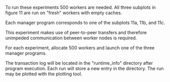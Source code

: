 To run these experiments 500 workers are needed. All three subplots in figure 11 are run on "fresh"
workers with empty caches. 

Each manager program corresponds to one of the subplots 11a, 11b, and 11c.

This experiment makes use of peer-to-peer transfers and therefore unimpeded 
communication between worker nodes is required. 

For each experiment, allocate 500 workers and launch one of the three manager programs. 

The transaction log will be located in the "runtime\_info" directory after program execution. Each 
run will store a new entry in the directory. The run may be plotted with the plotting tool.

